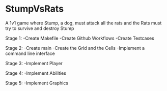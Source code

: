 # StumpVsRats
A 1v1 game where Stump, a dog, must attack all the rats and the Rats must try to survive and destroy Stump

Stage 1:
-Create Makefile
-Create Github Workflows
-Create Testcases

Stage 2:
-Create main
-Create the Grid and the Cells
-Implement a command line interface

Stage 3: 
-Implement Player

Stage 4:
-Implement Abilities

Stage 5: 
-Implement Graphics

